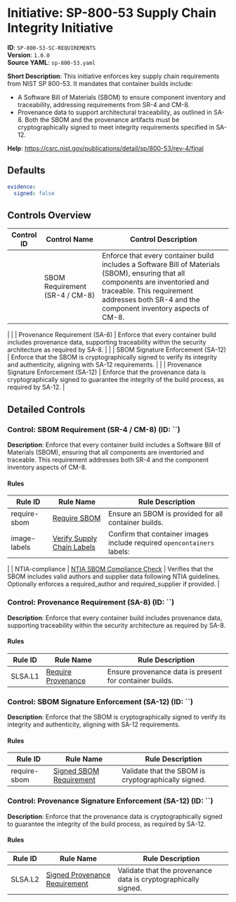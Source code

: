# Initiative: SP-800-53 Supply Chain Integrity Initiative

**ID**: `SP-800-53-SC-REQUIREMENTS`  
**Version**: `1.0.0`  
**Source YAML**: `sp-800-53.yaml`  

**Short Description**: This initiative enforces key supply chain requirements from NIST SP 800-53. It mandates that container builds include:
  - A Software Bill of Materials (SBOM) to ensure component inventory and traceability,
    addressing requirements from SR-4 and CM-8.
  - Provenance data to support architectural traceability, as outlined in SA-8.
Both the SBOM and the provenance artifacts must be cryptographically signed to meet integrity requirements specified in SA-12.


**Help**: https://csrc.nist.gov/publications/detail/sp/800-53/rev-4/final

## Defaults

```yaml
evidence:
  signed: false
```

## Controls Overview

| Control ID | Control Name | Control Description |
|------------|--------------|---------------------|
|  | SBOM Requirement (SR-4 / CM-8) | Enforce that every container build includes a Software Bill of Materials (SBOM), ensuring that all components are inventoried and traceable. This requirement addresses both SR-4 and the component inventory aspects of CM-8.
 |
|  | Provenance Requirement (SA-8) | Enforce that every container build includes provenance data, supporting traceability within the security architecture as required by SA-8.
 |
|  | SBOM Signature Enforcement (SA-12) | Enforce that the SBOM is cryptographically signed to verify its integrity and authenticity, aligning with SA-12 requirements.
 |
|  | Provenance Signature Enforcement (SA-12) | Enforce that the provenance data is cryptographically signed to guarantee the integrity of the build process, as required by SA-12.
 |

## Detailed Controls

### Control: SBOM Requirement (SR-4 / CM-8) (ID: ``)
**Description**: Enforce that every container build includes a Software Bill of Materials (SBOM), ensuring that all components are inventoried and traceable. This requirement addresses both SR-4 and the component inventory aspects of CM-8.


#### Rules

| Rule ID | Rule Name | Rule Description |
|---------|----------|------------------|
| require-sbom | [Require SBOM](../rules/sbom/require-sbom.md) | Ensure an SBOM is provided for all container builds. |
| image-labels | [Verify Supply Chain Labels](../rules/images/verify-labels.md) | Confirm that container images include required `opencontainers` labels:
 |
| NTIA-compliance | [NTIA SBOM Compliance Check](../rules/sbom/NTIA-compliance.md) | Verifies that the SBOM includes valid authors and supplier data following NTIA guidelines. Optionally enforces a required_author and required_supplier if provided.
 |

### Control: Provenance Requirement (SA-8) (ID: ``)
**Description**: Enforce that every container build includes provenance data, supporting traceability within the security architecture as required by SA-8.


#### Rules

| Rule ID | Rule Name | Rule Description |
|---------|----------|------------------|
| SLSA.L1 | [Require Provenance](../rules/slsa/l1-provenance-exists.md) | Ensure provenance data is present for container builds. |

### Control: SBOM Signature Enforcement (SA-12) (ID: ``)
**Description**: Enforce that the SBOM is cryptographically signed to verify its integrity and authenticity, aligning with SA-12 requirements.


#### Rules

| Rule ID | Rule Name | Rule Description |
|---------|----------|------------------|
| require-sbom | [Signed SBOM Requirement](../rules/sbom/require-sbom.md) | Validate that the SBOM is cryptographically signed. |

### Control: Provenance Signature Enforcement (SA-12) (ID: ``)
**Description**: Enforce that the provenance data is cryptographically signed to guarantee the integrity of the build process, as required by SA-12.


#### Rules

| Rule ID | Rule Name | Rule Description |
|---------|----------|------------------|
| SLSA.L2 | [Signed Provenance Requirement](../rules/slsa/l2-provenance-authenticated.md) | Validate that the provenance data is cryptographically signed. |
